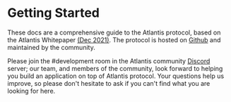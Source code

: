 # Getting Started

These docs are a comprehensive guide to the Atlantis protocol, based on the Atlantis Whitepaper [\(Dec 2021\)](https://drive.google.com/uc?id=1EC8_o7Egtj65lWh5pXStG0iwhyo29spQ). The protocol is hosted on [Github](https://github.com/atlantis-loans/atlantis-protocol-bsc) and maintained by the community.

Please join the \#development room in the Atlantis community [Discord](https://discord.gg/yF2jFGW3aM) server; our team, and members of the community, look forward to helping you build an application on top of Atlantis protocol. Your questions help us improve, so please don't hesitate to ask if you can't find what you are looking for here.

